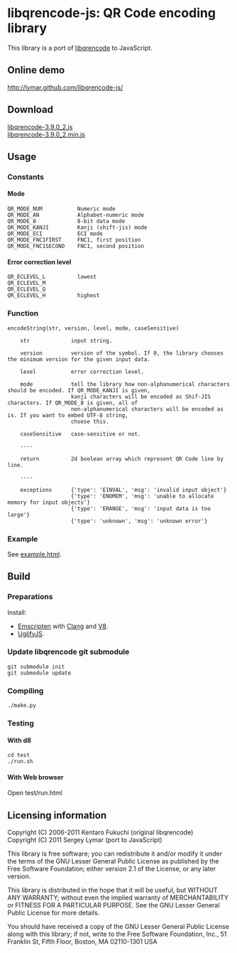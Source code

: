 # libqrencode-js: QR Code encoding library

This library is a port of [libqrencode](https://github.com/fukuchi/libqrencode) to JavaScript.

## Online demo

http://lymar.github.com/libqrencode-js/

## Download

[libqrencode-3.9.0_2.js](https://raw.github.com/lymar/libqrencode-js/3.9.0_2/release/libqrencode-3.9.0_2.js)  
[libqrencode-3.9.0_2.min.js](https://raw.github.com/lymar/libqrencode-js/3.9.0_2/release/libqrencode-3.9.0_2.min.js)

## Usage

### Constants

#### Mode

    QR_MODE_NUM           Numeric mode
    QR_MODE_AN            Alphabet-numeric mode
    QR_MODE_8             8-bit data mode
    QR_MODE_KANJI         Kanji (shift-jis) mode
    QR_MODE_ECI           ECI mode
    QR_MODE_FNC1FIRST     FNC1, first position
    QR_MODE_FNC1SECOND    FNC1, second position

#### Error correction level
    QR_ECLEVEL_L          lowest
    QR_ECLEVEL_M
    QR_ECLEVEL_Q
    QR_ECLEVEL_H          highest

### Function

    encodeString(str, version, level, mode, caseSensitive)
    
        str             input string.
        
        version         version of the symbol. If 0, the library chooses the minimum version for the given input data.
        
        level           error correction level.
        
        mode            tell the library how non-alphanumerical characters should be encoded. If QR_MODE_KANJI is given, 
                        kanji characters will be encoded as Shif-JIS characters. If QR_MODE_8 is given, all of 
                        non-alphanumerical characters will be encoded as is. If you want to embed UTF-8 string, 
                        choose this.
                        
        caseSensitive   case-sensitive or not.
        
        ----
        
        return          2d boolean array which represent QR Code line by line.
        
        ----
        
        exceptions      {'type': 'EINVAL', 'msg': 'invalid input object'}
                        {'type': 'ENOMEM', 'msg': 'unable to allocate memory for input objects'}
                        {'type': 'ERANGE', 'msg': 'input data is too large'}
                        {'type': 'unknown', 'msg': 'unknown error'}

### Example

See [example.html](https://github.com/lymar/libqrencode-js/blob/master/release/example.html).

## Build

### Preparations

Install:

* [Emscripten](https://github.com/kripken/emscripten) with [Clang](http://clang.llvm.org/get_started.html) and [V8](http://code.google.com/apis/v8/build.html).
* [UglifyJS](https://github.com/mishoo/UglifyJS).

### Update libqrencode git submodule

    git submodule init
    git submodule update

### Compiling

    ./make.py

### Testing

#### With d8

    cd test
    ./run.sh

#### With Web browser

Open test/run.html

## Licensing information

Copyright (C) 2006-2011 Kentaro Fukuchi (original libqrencode)  
Copyright (C) 2011 Sergey Lymar (port to JavaScript)

This library is free software; you can redistribute it and/or modify it under the terms of the GNU Lesser General Public License as published by the Free Software Foundation; either version 2.1 of the License, or any later version.

This library is distributed in the hope that it will be useful, but WITHOUT ANY WARRANTY; without even the implied warranty of MERCHANTABILITY or FITNESS FOR A PARTICULAR PURPOSE. See the GNU Lesser General Public License for more details. 

You should have received a copy of the GNU Lesser General Public License along with this library; if not, write to the Free Software Foundation, Inc., 51 Franklin St, Fifth Floor, Boston, MA 02110-1301 USA

